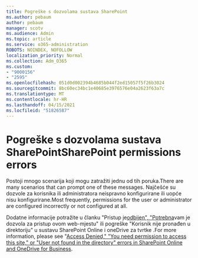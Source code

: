```yaml
---
title: Pogreške s dozvolama sustava SharePoint
ms.author: pebaum
author: pebaum
manager: scotv
ms.audience: Admin
ms.topic: article
ms.service: o365-administration
ROBOTS: NOINDEX, NOFOLLOW
localization_priority: Normal
ms.collection: Adm_O365
ms.custom:
- "9000156"
- "2595"
ms.openlocfilehash: 051d0d002394b4685b044f2ed15057f5f26b3024
ms.sourcegitcommit: 8bc60ec34bc1e40685e3976576e04a2623f63a7c
ms.translationtype: MT
ms.contentlocale: hr-HR
ms.lasthandoff: 04/15/2021
ms.locfileid: "51826587"
---
```

# <a name="sharepoint-permissions-errors"></a><span data-ttu-id="e4c44-102">Pogreške s dozvolama sustava SharePoint</span><span class="sxs-lookup"><span data-stu-id="e4c44-102">SharePoint permissions errors</span></span>

<span data-ttu-id="e4c44-103">Postoji mnogo scenarija koji mogu zatražiti jednu od tih poruka.</span><span class="sxs-lookup"><span data-stu-id="e4c44-103">There are many scenarios that can prompt one of these messages.</span></span> <span data-ttu-id="e4c44-104">Najčešće su dozvole za korisnika ili administratora neispravno konfigurirane ili uopće nisu konfigurirane.</span><span class="sxs-lookup"><span data-stu-id="e4c44-104">Most frequently, permissions for the user or administrator are configured incorrectly or not configured at all.</span></span> 

<span data-ttu-id="e4c44-105">Dodatne informacije potražite u članku "Pristup je[odbijen", "Potrebna](https://docs.microsoft.com/sharepoint/support/administration/access-denied-or-need-permission-error-sharepoint-online-or-onedrive-for-business)vam je dozvola za pristup ovom web-mjestu" ili pogreške "Korisnik nije pronađen u direktoriju" u sustavu SharePoint Online i oneDrive za tvrtke .</span><span class="sxs-lookup"><span data-stu-id="e4c44-105">For more information, please see "[Access Denied," "You need permission to access this site," or "User not found in the directory" errors in SharePoint Online and OneDrive for Business](https://docs.microsoft.com/sharepoint/support/administration/access-denied-or-need-permission-error-sharepoint-online-or-onedrive-for-business).</span></span>
